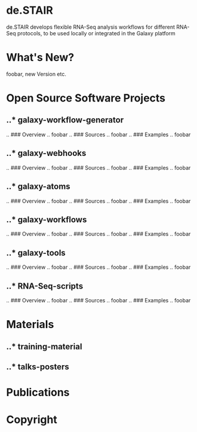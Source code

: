 # de.STAIR
de.STAIR develops flexible RNA-Seq analysis workflows for different RNA-Seq protocols, to be used locally or integrated in the Galaxy platform

# What's New?
foobar, new Version etc.

# Open Source Software Projects
## ..* galaxy-workflow-generator
.. ### Overview
.. foobar
.. ### Sources
.. foobar
.. ### Examples
.. foobar
## ..* galaxy-webhooks
.. ### Overview
.. foobar
.. ### Sources
.. foobar
.. ### Examples
.. foobar
## ..* galaxy-atoms
.. ### Overview
.. foobar
.. ### Sources
.. foobar
.. ### Examples
.. foobar
## ..* galaxy-workflows
.. ### Overview
.. foobar
.. ### Sources
.. foobar
.. ### Examples
.. foobar
## ..* galaxy-tools
.. ### Overview
.. foobar
.. ### Sources
.. foobar
.. ### Examples
.. foobar
## ..* RNA-Seq-scripts
.. ### Overview
.. foobar
.. ### Sources
.. foobar
.. ### Examples
.. foobar

# Materials
## ..* training-material
## ..* talks-posters

# Publications

# Copyright
